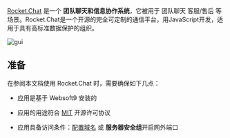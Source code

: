 [Rocket.Chat](https://www.rocket.chat/) 是一个 **团队聊天和信息协作系统**，它被用于 团队聊天 客服/售后  等场景。Rocket.Chat是一个开源的完全可定制的通信平台，用JavaScript开发，适用于具有高标准数据保护的组织。


![gui](https://libs.websoft9.com/Websoft9/DocsPicture/zh/rocketchat/rocketchat-gui-websoft9.png)


## 准备

在参阅本文档使用 Rocket.Chat 时，需要确保如下几点：

- 应用是基于 Websoft9 安装的

- 应用的用途符合 [MIT](https://opensource.org/licenses/MIT) 开源许可协议

- 应用具备访问条件：[配置域名](./domain-set) 或 **服务器安全组**开启网外端口